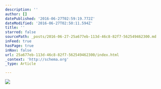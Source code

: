 ```yaml
---
description: ''
author: []
datePublished: '2016-06-27T02:59:19.772Z'
dateModified: '2016-06-27T02:50:11.594Z'
title: ''
starred: false
sourcePath: _posts/2016-06-27-25a677eb-113d-46c8-82f7-562549462300.md
inFeed: true
hasPage: true
inNav: false
url: 25a677eb-113d-46c8-82f7-562549462300/index.html
_context: 'http://schema.org'
_type: Article

---
```

![](https://the-grid-user-content.s3-us-west-2.amazonaws.com/4b665bda-a70a-40fd-9599-e6c73eaaa144.png)